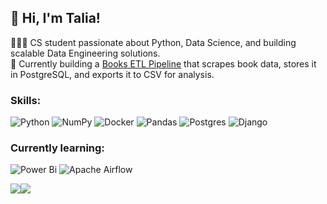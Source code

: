 ## 👋 Hi, I'm Talia!
👩🏻‍💻 CS student passionate about Python, Data Science, and building scalable Data Engineering solutions.</br>
🔭 Currently building a [Books ETL Pipeline](https://github.com/KTalia/Books_ETL_Pipeline) that scrapes book data, stores it in PostgreSQL, and exports it to CSV for analysis.
### Skills:
![Python](https://img.shields.io/badge/python-3670A0?style=flat-square&logo=python&logoColor=ffdd54) ![NumPy](https://img.shields.io/badge/numpy-%23013243.svg?style=flat-square&logo=numpy&logoColor=white) ![Docker](https://img.shields.io/badge/docker-%230db7ed.svg?style=flat-square&logo=docker&logoColor=white)  ![Pandas](https://img.shields.io/badge/pandas-%23150458.svg?style=flat-square&logo=pandas&logoColor=white) ![Postgres](https://img.shields.io/badge/postgres-%23316192.svg?style=flat-square&logo=postgresql&logoColor=white) ![Django](https://img.shields.io/badge/django-%23092E20.svg?style=flat-square&logo=django&logoColor=white) 
### Currently learning:
![Power Bi](https://img.shields.io/badge/power_bi-F2C811?style=flat-square&logo=powerbi&logoColor=black)
![Apache Airflow](https://img.shields.io/badge/Apache%20Airflow-017CEE?style=flat-square&logo=Apache%20Airflow&logoColor=white)

<div style="display: flex; flex-wrap: wrap;">
  <img src="https://github-readme-stats.vercel.app/api?username=KTalia&theme=radical&hide_border=false&include_all_commits=true&count_private=true" />
  <img src="https://github-readme-stats.vercel.app/api/top-langs/?username=KTalia&theme=radical&hide_border=false&include_all_commits=true&count_private=true&layout=compact" />
</div>
